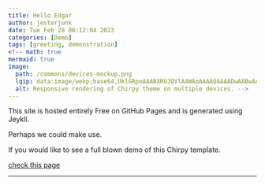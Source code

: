 ```yaml
---
title: Hello Edgar
author: jesterjunk
date: Tue Feb 28 06:12:04 2023
categories: [Demo]
tags: [greeting, demonstration]
<!-- math: true
mermaid: true
image:
  path: /commons/devices-mockup.png
  lqip: data:image/webp;base64,UklGRpoAAABXRUJQVlA4WAoAAAAQAAAADwAABwAAQUxQSDIAAAARL0AmbZurmr57yyIiqE8oiG0bejIYEQTgqiDA9vqnsUSI6H+oAERp2HZ65qP/VIAWAFZQOCBCAAAA8AEAnQEqEAAIAAVAfCWkAALp8sF8rgRgAP7o9FDvMCkMde9PK7euH5M1m6VWoDXf2FkP3BqV0ZYbO6NA/VFIAAAA
  alt: Responsive rendering of Chirpy theme on multiple devices. -->
---
```


This site is hosted entirely Free on GitHub Pages and is generated using Jeykll.

Perhaps we could make use.

If you would like to see a full blown demo of this Chirpy template.

[check this page](https://chirpy.cotes.page/)

---
